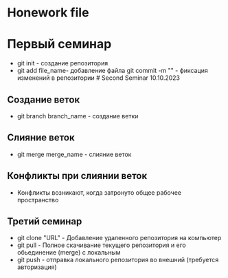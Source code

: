 # Honework file
# Первый семинар
* git init - создание репозитория
* git add file_name- добавление файла
git commit -m "" - фиксация изменений в репозитории # Second Seminar
10.10.2023
## Создание веток
* git branch branch_name - создание ветки
## Слияние веток
* git merge merge_name - слияние веток
## Конфликты при слиянии веток
* Конфликты возникают, когда затронуто общее рабочее пространство
## Третий семинар
* git clone "URL" - Добавление удаленного репозитория на компьютер
* git pull - Полное скачивание текущего репозитория и его обьединение (merge) с локальным
* git push - отправка локального репозитория во внешний (требуется авторизация)